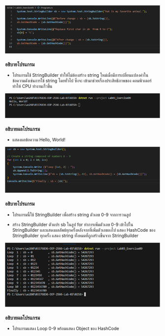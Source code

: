![](/Pictures/Picture-31.png)

### อธิบายโปรแกรม

- โปรแกรมใช้ StringBuilder ทำให้ไม่ต้องสร้าง string ใหม่เมื่อมีการเปลี่ยนแปลงค่าในข้อความดังเช่นการใช้ string โดยทั่วไป ซึ่งจะ
เข้ามาช่วยเรื่องประสิทธิภาพของ คอมพิวเตอร์ ทำให้ CPU ทำงานเร็วขึ้น


![](/Pictures/Picture-32.png)

### อธิบายผลโปรแกรม

- แสดงผลข้อความ Hello, World!


![](/Pictures/Picture-33.png)

### อธิบายโปรแกรม

- โปรแกรมนี้ใช้ StringBuilder เพื่อสร้าง string ตัวเลข 0-9 จากการวนลูป

- สร้าง StringBuilder ตัวแปร sb ในลูป for ทำการเพิ่มตัวเลข 0-9 เข้าไปใน StringBuilder และแสดงผลลัพธ์ทุกครั้งหลังจากที่เพิ่มตัวเลขลงไป แสดง HashCode ของ StringBuilder ทุกครั้ง แสดง string ทั้งหมดที่ถูกสร้างขึ้นจาก StringBuilder


![](/Pictures/Picture-34.png)

### อธิบายผลโปรแกรม

- โปรแกรมแสดง Loop 0-9 พร้อมแสดง Object ของ HashCode
